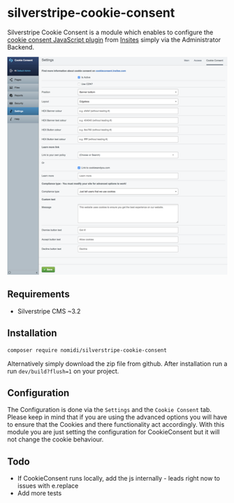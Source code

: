 # silverstripe-cookie-consent

Silverstripe Cookie Consent is a module which enables to configure
the [cookie consent JavaScript plugin](https://cookieconsent.insites.com/) from [Insites](https://insites.com/)
simply via the Administrator Backend.

![](docs/images/cookieconsent_overview.png)

## Requirements

- Silverstripe CMS ~3.2

## Installation

```sh
composer require nomidi/silverstripe-cookie-consent
```
Alternatively simply download the zip file from github.
After installation run a run `dev/build?flush=1` on your project.

## Configuration

The Configuration is done via the `Settings` and the `Cookie Consent` tab.
Please keep in mind that if you are using the advanced options you will have to ensure that the Cookies and there functionality
act accordingly. With this module you are just setting the configuration for CookieConsent but it will not change the cookie behaviour.


## Todo

- If CookieConsent runs locally, add the js internally - leads right now to issues with e.replace
- Add more tests
